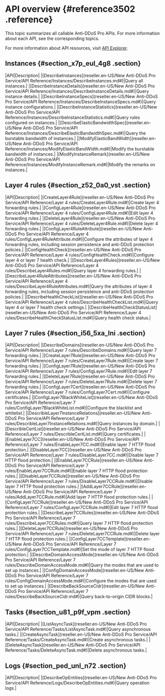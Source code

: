 # API overview {#reference3502 .reference}

This topic summarizes all callable Anti-DDoS Pro APIs. For more information about each API, see the corresponding topics.

For more information about API resources, visit [API Explorer](https://api.aliyun.com).

## Instances {#section_x7p_eul_4g8 .section}

|API|Description|
|[DescribeInstances](reseller.en-US/New Anti-DDoS Pro Service/API Reference/Instances/DescribeInstances.md#)|Query all instances.|
|[DescribeInstanceDetails](reseller.en-US/New Anti-DDoS Pro Service/API Reference/Instances/DescribeInstanceDetails.md#)|Query instance details.|
|[DescribeInstanceSpecs](reseller.en-US/New Anti-DDoS Pro Service/API Reference/Instances/DescribeInstanceSpecs.md#)|Query instance configurations.|
|[DescribeInstanceStatistics](reseller.en-US/New Anti-DDoS Pro Service/API Reference/Instances/DescribeInstanceStatistics.md#)|Query rules configured on instances.|
|[DescribeElasticBandwidthSpec](reseller.en-US/New Anti-DDoS Pro Service/API Reference/Instances/DescribeElasticBandwidthSpec.md#)|Query the burstable bandwidth of instances.|
|[ModifyElasticBandWidth](reseller.en-US/New Anti-DDoS Pro Service/API Reference/Instances/ModifyElasticBandWidth.md#)|Modify the burstable bandwidth of instances.|
|[ModifyInstanceRemark](reseller.en-US/New Anti-DDoS Pro Service/API Reference/Instances/ModifyInstanceRemark.md#)|Modify the remarks on instances.|

## Layer 4 rules {#section_z52_0a0_vst .section}

|API|Description|
|[CreateLayer4Rule](reseller.en-US/New Anti-DDoS Pro Service/API Reference/Layer 4 rules/CreateLayer4Rule.md#)|Create layer 4 forwarding rules.|
|[ConfigLayer4Rule](reseller.en-US/New Anti-DDoS Pro Service/API Reference/Layer 4 rules/ConfigLayer4Rule.md#)|Edit layer 4 forwarding rules.|
|[DeleteLayer4Rule](reseller.en-US/New Anti-DDoS Pro Service/API Reference/Layer 4 rules/DeleteLayer4Rule.md#)|Delete layer 4 forwarding rules.|
|[ConfigLayer4RuleAttribute](reseller.en-US/New Anti-DDoS Pro Service/API Reference/Layer 4 rules/ConfigLayer4RuleAttribute.md#)|Configure the attributes of layer 4 forwarding rules, including session persistence and anti-DDoS protection policies.|
|[ConfigHealthCheck](reseller.en-US/New Anti-DDoS Pro Service/API Reference/Layer 4 rules/ConfigHealthCheck.md#)|Configure layer 4 or layer 7 health check.|
|[DescribeLayer4Rules](reseller.en-US/New Anti-DDoS Pro Service/API Reference/Layer 4 rules/DescribeLayer4Rules.md#)|Query layer 4 forwarding rules.|
|[DescribeLayer4RuleAttributes](reseller.en-US/New Anti-DDoS Pro Service/API Reference/Layer 4 rules/DescribeLayer4RuleAttributes.md#)|Query the attributes of layer 4 forwarding rules, including session persistence and anti-DDoS protection policies.|
|[DescribeHealthCheckList](reseller.en-US/New Anti-DDoS Pro Service/API Reference/Layer 4 rules/DescribeHealthCheckList.md#)|Query layer 4 or layer 7 health check settings.|
|[DescribeHealthCheckStatusList](reseller.en-US/New Anti-DDoS Pro Service/API Reference/Layer 4 rules/DescribeHealthCheckStatusList.md#)|Query health check status.|

## Layer 7 rules {#section_i56_5xa_lni .section}

|API|Description|
|[DescribeDomains](reseller.en-US/New Anti-DDoS Pro Service/API Reference/Layer 7 rules/DescribeDomains.md#)|Query layer 7 forwarding rules.|
|[CreateLayer7Rule](reseller.en-US/New Anti-DDoS Pro Service/API Reference/Layer 7 rules/CreateLayer7Rule.md#)|Create layer 7 forwarding rules.|
|[ConfigLayer7Rule](reseller.en-US/New Anti-DDoS Pro Service/API Reference/Layer 7 rules/ConfigLayer7Rule.md#)|Edit layer 7 forwarding rules.|
|[DeleteLayer7Rule](reseller.en-US/New Anti-DDoS Pro Service/API Reference/Layer 7 rules/DeleteLayer7Rule.md#)|Delete layer 7 forwarding rules.|
|[ConfigLayer7Cert](reseller.en-US/New Anti-DDoS Pro Service/API Reference/Layer 7 rules/ConfigLayer7Cert.md#)|Configure certificates.|
|[ConfigLayer7BlackWhiteList](reseller.en-US/New Anti-DDoS Pro Service/API Reference/Layer 7 rules/ConfigLayer7BlackWhiteList.md#)|Configure the blacklist and whitelist.|
|[DescribleLayer7InstanceRelations](reseller.en-US/New Anti-DDoS Pro Service/API Reference/Layer 7 rules/DescribleLayer7InstanceRelations.md#)|Query instances by domain.|
|[DescribleCertList](reseller.en-US/New Anti-DDoS Pro Service/API Reference/Layer 7 rules/DescribleCertList.md#)|Query certificates.|
|[EnableLayer7CC](reseller.en-US/New Anti-DDoS Pro Service/API Reference/Layer 7 rules/EnableLayer7CC.md#)|Enable layer 7 HTTP flood protection.|
|[DisableLayer7CC](reseller.en-US/New Anti-DDoS Pro Service/API Reference/Layer 7 rules/DisableLayer7CC.md#)|Disable layer 7 HTTP flood protection.|
|[EnableLayer7CCRule](reseller.en-US/New Anti-DDoS Pro Service/API Reference/Layer 7 rules/EnableLayer7CCRule.md#)|Enable layer 7 HTTP flood protection rules.|
|[DisableLayer7CCRule](reseller.en-US/New Anti-DDoS Pro Service/API Reference/Layer 7 rules/DisableLayer7CCRule.md#)|Disable layer 7 HTTP flood protection rules.|
|[AddLayer7CCRule](reseller.en-US/New Anti-DDoS Pro Service/API Reference/Layer 7 rules/AddLayer7CCRule.md#)|Add layer 7 HTTP flood protection rules.|
|[ConfigLayer7CCRule](reseller.en-US/New Anti-DDoS Pro Service/API Reference/Layer 7 rules/ConfigLayer7CCRule.md#)|Edit layer 7 HTTP flood protection rules.|
|[DescribeLayer7CCRules](reseller.en-US/New Anti-DDoS Pro Service/API Reference/Layer 7 rules/DescribeLayer7CCRules.md#)|Query layer 7 HTTP flood protection rules.|
|[DeleteLayer7CCRule](reseller.en-US/New Anti-DDoS Pro Service/API Reference/Layer 7 rules/DeleteLayer7CCRule.md#)|Delete layer 7 HTTP flood protection rules.|
|[ConfigLayer7CCTemplate](reseller.en-US/New Anti-DDoS Pro Service/API Reference/Layer 7 rules/ConfigLayer7CCTemplate.md#)|Set the mode of layer 7 HTTP flood protection.|
|[DescribeDomainAccessMode](reseller.en-US/New Anti-DDoS Pro Service/API Reference/Layer 7 rules/DescribeDomainAccessMode.md#)|Query the modes that are used to set up instances.|
|[ConfigDomainAccessMode](reseller.en-US/New Anti-DDoS Pro Service/API Reference/Layer 7 rules/ConfigDomainAccessMode.md#)|Configure the modes that are used to set up instances.|
|[DescribeBackSourceCidr](reseller.en-US/New Anti-DDoS Pro Service/API Reference/Layer 7 rules/DescribeBackSourceCidr.md#)|Query back-to-origin CIDR blocks.|

## Tasks {#section_u81_p9f_vpm .section}

|API|Description|
|[ListAsyncTask](reseller.en-US/New Anti-DDoS Pro Service/API Reference/Tasks/ListAsyncTask.md#)|Query asynchronous tasks.|
|[CreateAsyncTask](reseller.en-US/New Anti-DDoS Pro Service/API Reference/Tasks/CreateAsyncTask.md#)|Create asynchronous tasks.|
|[DeleteAsyncTask](reseller.en-US/New Anti-DDoS Pro Service/API Reference/Tasks/DeleteAsyncTask.md#)|Delete asynchronous tasks.|

## Logs {#section_ped_unl_n72 .section}

|API|Description|
|[DescribeOpEntities](reseller.en-US/New Anti-DDoS Pro Service/API Reference/Logs/DescribeOpEntities.md#)|Query operation logs.|

